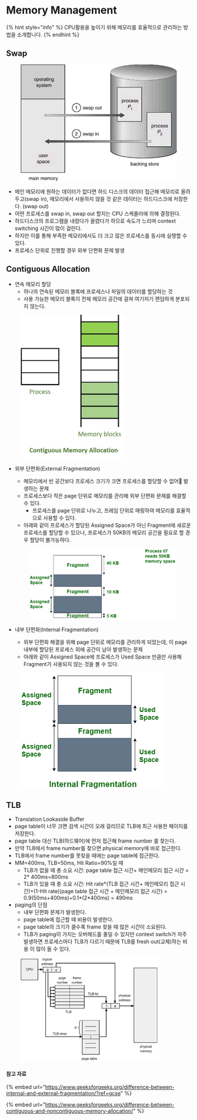 # Memory Management



{% hint style="info" %}
CPU활용을 높이기 위해 메모리를 효율적으로 관리하는 방법을 소개합니다.
{% endhint %}

## Swap

<figure><img src="../../.gitbook/assets/image (1) (1) (1) (1) (1) (1) (1) (1) (1) (1) (1) (1) (1) (1) (1) (1) (1) (1) (1) (1) (1) (1).png" alt=""><figcaption></figcaption></figure>

* 메인 메모리에 원하는 데이터가 없다면 하드 디스크의 데이터 접근해 메모리로 올려두고(swap in), 메모리에서 사용하지 않을 것 같은 데이터는 하드디스크에 저장한다. (swap out)
* 어떤 프로세스를 swap in, swap out 할지는 CPU 스케줄러에 의해 결정된다.
* 하드디스크의 프로그램을 내렸다가 올렸다가 하므로 속도가 느리며 context switching 시간이 많이 걸린다.
* 하지만 이를 통해 부족한 메모리에서도 더 크고 많은 프로세스를 동시에 실행할 수 있다.
* 프로세스 단위로 진행할 경우 외부 단편화 문제 발생

## Contiguous Allocation

* 연속 메모리 할당
  * 하나의 연속된 메모리 블록에 프로세스나 파일의 데이터를 할당하는 것
  * 사용 가능한 메모리 블록이 전체 메모리 공간에 걸쳐 여기저기 랜덤하게 분포되지 않는다.

<figure><img src="../../.gitbook/assets/image (3) (2).png" alt="" width="284"><figcaption></figcaption></figure>

*   외부 단편화(External Fragmentation)

    * 메모리에서 빈 공간보다 프로세스 크기가 크면 프로세스를 할당할 수 없어 발생하는 문제
    * 프로세스보다 작은 page 단위로 메모리를 관리해 외부 단편화 문제를 해결할 수 있다.
      * 프로세스를 page 단위로 나누고, 프레임 단위로 매핑하여 메모리를 효율적으로 사용할 수 있다.
    * 아래와 같이 프로세스가 할당된 Assigned Space가 아닌 Fragment에 새로운 프로세스를 할당할 수 있으나, 프로세스가 50KB의 메모리 공간을 필요로 할 경우 할당이 불가능하다.

    <figure><img src="../../.gitbook/assets/image (2) (2).png" alt=""><figcaption></figcaption></figure>
* 내부 단편화(Internal Fragmentation)
  * 외부 단편화 해결을 위해 page 단위로 메모리를 관리하게 되었는데, 이 page 내부에 할당된 프로세스 외에 공간이 남아 발생하는 문제
  * 아래와 같이 Assigned Space에 프로세스가 Used Space 만큼만 사용해 Fragment가 사용되지 않는 것을 볼 수 있다.

<figure><img src="../../.gitbook/assets/image (1) (2).png" alt=""><figcaption></figcaption></figure>

## TLB

* Translation Lookaside Buffer
* page table이 너무 크면 검색 시간이 오래 걸리므로 TLB에 최근 사용한 페이지를 저장한다.
* page table 대신 TLB(하드웨어)에 먼저 접근해 frame number 를 찾는다.
* 만약 TLB에서 frame number를 찾으면 physical memory에 바로 접근한다.
* TLB에서 frame number를 못찾을 때에는 page table에 접근한다.
* MM=400ms, TLB=50ms, Hit Ratio=90%일 때
  * TLB가 없을 때 총 소요 시간: page table 접근 시간+ 메인메모리 접근 시간 = 2\* 400ms=800ms
  * TLB가 있을 때 총 소요 시간: Hit rate\*(TLB 접근 시간+ 메인메모리 접근 시 간)+(1-Hit rate)(page table 접근 시간 + 메인메모리 접근 시간) = 0.9(50ms+400ms)+0.1\*(2\*400ms) = 490ms&#x20;
* paging의 단점
  * 내부 단편화 문제가 발생한다.
  * page table에 접근할 때 비용이 발생한다.
  * page table의 크기가 클수록 frame 찾을 때 많은 시간이 소요된다.
  * TLB가 paging이 가지는 오버헤드를 줄일 수 있지만 context switch가 자주 발생하면 프로세스마다 TLB가 다르기 때문에 TLB를 fresh out(교체)하는 비용 이 많이 들 수 있다.

<figure><img src="../../.gitbook/assets/image (23).png" alt="" width="375"><figcaption></figcaption></figure>



#### 참고 자료

{% embed url="https://www.geeksforgeeks.org/difference-between-internal-and-external-fragmentation/?ref=gcse" %}

{% embed url="https://www.geeksforgeeks.org/difference-between-contiguous-and-noncontiguous-memory-allocation/" %}
